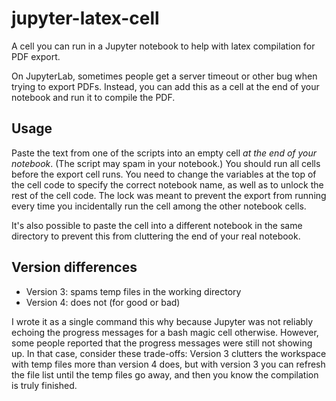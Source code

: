 # jupyter-latex-cell
A cell you can run in a Jupyter notebook to help with latex compilation for PDF export.

On JupyterLab, sometimes people get a server timeout or other bug when trying to export PDFs. Instead, you can add this as a cell at the end of your notebook and run it to compile the PDF.

## Usage

Paste the text from one of the scripts into an empty cell *at the end of your notebook*. (The script may spam in your notebook.) You should run all cells before the export cell runs. You need to change the variables at the top of the cell code to specify the correct notebook name, as well as to unlock the rest of the cell code. The lock was meant to prevent the export from running every time you incidentally run the cell among the other notebook cells.

It's also possible to paste the cell into a different notebook in the same directory to prevent this from cluttering the end of your real notebook.

## Version differences

- Version 3: spams temp files in the working directory
- Version 4: does not (for good or bad)

I wrote it as a single command this why because Jupyter was not reliably echoing the progress messages for a bash magic cell otherwise. However, some people reported that the progress messages were still not showing up. In that case, consider these trade-offs: Version 3 clutters the workspace with temp files more than version 4 does, but with version 3 you can refresh the file list until the temp files go away, and then you know the compilation is truly finished.

